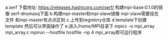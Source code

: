 a.serf 下载地址: https://releases.hashicorp.com/serf/ 构建mpi-base:0.1.0的镜像  serf-dnsmasq下面
b.构建mpi-master和mpi-slave镜像 mpi-slave需要挂在文件 和mpi-master有点点区别
c.上传到registory仓库 
d.template下创建template 然后可以界面操作了
e.进入/home/MPI目录下 mpicc -o mpi_array mpi_array.c
mpirun --hostfile hostfile -np 4 mpi_array即可运行程序
